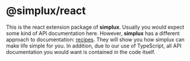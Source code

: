 # @simplux/react

This is the react extension package of **simplux**. Usually you would expect some kind of API documentation here. However, **simplux** has a different approach to documentation: [recipes](../../../..#recipes). They will show you how simplux can make life simple for you. In addition, due to our use of TypeScript, all API documentation you would want is contained in the code itself.
